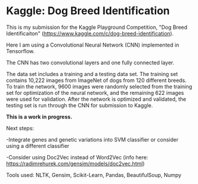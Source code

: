 #      Kaggle: Dog Breed Identification        #


This is my submission for the Kaggle Playground Competition, "Dog Breed Identificaiton" (https://www.kaggle.com/c/dog-breed-identification).

Here I am using a Convolutional Neural Network (CNN) implemented in Tensorflow.

The CNN has two convolutional layers and one fully connected layer.  

The data set includes a training and a testing data set.  The training set contains 10,222 images from ImageNet of dogs from 120 different breeds.  To train the network, 9600 images were randomly selected from the training set for optimization of the neural network, and the remaining 622 images were used for validation.  After the network is optimized and validated, the testing set is run through the CNN for submission to Kaggle. 

**This is a work in progress.**

Next steps:

-Integrate genes and genetic variations into SVM classifier or consider using a different classifier

-Consider using Doc2Vec instead of Word2Vec (info here: https://radimrehurek.com/gensim/models/doc2vec.html)


Tools used: NLTK, Gensim, Scikit-Learn, Pandas, BeautifulSoup, Numpy


